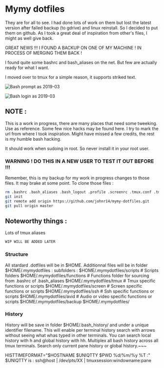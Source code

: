 

# Mymy dotfiles

They are for all to see. I had done lots of work on them but lost the latest version after failed backup (to gdrive) and linux reinstall.
So I decided to put them on github. As I took a great deal of inspiration from other's files, I might as well give back.

GREAT NEWS !!! I FOUND A BACKUP ON ONE OF MY MACHINE !
IN PROCESS OF MERGING THEM BACK !

I found quite some bashrc and bash_aliases on the net. But few are actually ready for what I want.

I moved over to tmux for a simple reason, it supports striked text.

![Bash prompt as 2019-03](https://user-images.githubusercontent.com/5272079/54505513-89b1a000-490e-11e9-8497-5b7a0ef2c3f8.png)

![Bash login as 2019-03](https://user-images.githubusercontent.com/5272079/54684129-cb4a7280-4ae9-11e9-9a74-ae5d6265e086.png)

## NOTE :
This is a work in progress, there are many places that need some tweeking.
Use as reference. Some few nice hacks may be found here. I try to mark the url from where I took inspiration. Might have missed a few credits, the rest is my humble bash hacking.

It should work when sudoing in root. So never install it in your root user.

### WARNING ! DO THIS IN A NEW USER TO TEST IT OUT BEFORE !!!
Remember, this is my backup for my work in progress changes to those files. It may brake at some point.
To clone those files : 
```bash
rm .bashrc .bash_aliases .bash_logout .profile .screenrc .tmux.conf .tmux.remote .tmux.renew.sh .vimrc
git init
git remote add origin https://github.com/johnr14/mymy-dotfiles.git
git pull origin master

```

## Noteworthy things :

Lots of tmux aliases 
```bash
WIP WILL BE ADDED LATER

```

### Structure
All stardard .dotfiles will be in $HOME. 
Additionnal files will be in folder $HOME/.mymydotfiles :
subfolders : 
$HOME/.mymydotfiles/scripts # Scripts folders
$HOME/.mymydotfiles/functions # Functions folder for sourcing from .bashrc of .bash_aliases
$HOME/.mymydotfiles/tmux # Tmux specific functions or scripts
$HOME/.mymydotfiles/screen # Screen specific functions or scripts
$HOME/.mymydotfiles/ssh # Ssh specific functions or scripts
$HOME/.mymydotfiles/avid # Audio or video specific functions or scripts
$HOME/.mymydotfiles/backup
$HOME/.mymydotfiles/

### History
History will be save in folder $HOME/.bash_history/ and under a unique identifier filename. This will enable per terminal history search with arrows without seeing what whas typed in other terminals.
You can search local history with h and global history with hh.
Multiplex all bash history across all tmux terminals.
Search only current pane history or global history.~~~

HISTTIMEFORMAT="$HOSTNAME $UNIQTTY $PWD %d/%m/%y %T :"
$UNIQTTY is : ssh@host | /dev/pts/XX | tmuxsession:windowname:pane  

